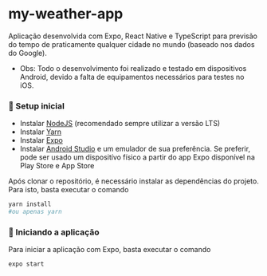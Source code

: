 # my-weather-app

Aplicação desenvolvida com Expo, React Native e TypeScript para previsão do tempo de praticamente qualquer cidade no mundo (baseado nos dados do Google).

- Obs: Todo o desenvolvimento foi realizado e testado em dispositivos Android, devido a falta de equipamentos necessários para testes no iOS.

### 🙏 Setup inicial

- Instalar <a href="https://nodejs.org/en/">NodeJS</a> (recomendado sempre utilizar a versão LTS)
- Instalar <a href="https://yarnpkg.com/">Yarn</a>
- Instalar <a href="https://docs.expo.dev/get-started/installation/">Expo</a>
- Instalar <a href="https://developer.android.com/studio?hl=pt-br">Android Studio</a> e um emulador de sua preferência. Se preferir, pode ser usado um dispositívo físico a partir do app Expo disponível na Play Store e App Store

Após clonar o repositório, é necessário instalar as dependências do projeto. Para isto, basta executar o comando

```bash
yarn install 
#ou apenas yarn
```
### 🚀 Iniciando a aplicação

Para iniciar a aplicação com Expo, basta executar o comando

```bash
expo start
```
